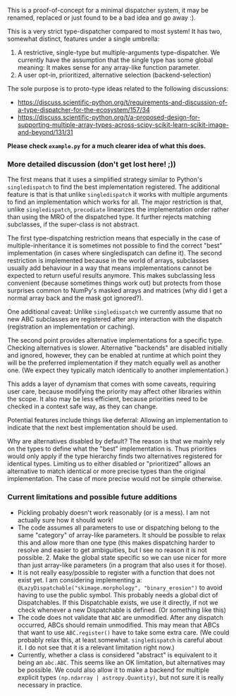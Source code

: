 This is a proof-of-concept for a minimal dispatcher system, it may be renamed,
replaced or just found to be a bad idea and go away :).

This is a very strict type-dispatcher compared to most system!
It has two, somewhat distinct, features under a single umbrella:

1. A restrictive, single-type but multiple-arguments type-dispatcher.  We
   currently have the assumption that the single type has some global meaning:
   It makes sense for any array-like function parameter.
2. A user opt-in, prioritized, alternative selection (backend-selection)

The sole purpose is to proto-type ideas related to the following discussions:
* https://discuss.scientific-python.org/t/requirements-and-discussion-of-a-type-dispatcher-for-the-ecosystem/157/34
* https://discuss.scientific-python.org/t/a-proposed-design-for-supporting-multiple-array-types-across-scipy-scikit-learn-scikit-image-and-beyond/131/31

**Please check `example.py` for a much clearer idea of what this does.**

### More detailed discussion (don't get lost here! ;))

The first means that it uses a simplified strategy similar to Python's
`singledispatch` to find the best implementation registered.  The additional
feature is that is that unlike `singledispatch` it works with multiple arguments
to find an implementation which works for all.
The major restriction is that, unlike `singledispatch`, `precodiate` linearizes
the implementation order rather than using the MRO of the dispatched type.
It further rejects matching subclasses, if the super-class is not abstract.

The first type-dispatching restriction means that especially in the case of
multiple-inheritance it is sometimes not possible to find the correct
"best" implementation (in cases where singledispatch can define it).
The second restriction is implemented because in the world of arrays,
subclasses usually add behaviour in a way that means implementations cannot be
expected to return useful results anymore.
This makes subclassing less convenient (because sometimes things work out)
but protects from those surprises common to NumPy's masked arrays and matrices
(why did I get a normal array back and the mask got ignored?).

One additional caveat: Unlike `singledispatch` we currently assume that
no new ABC subclasses are registered after any interaction with the dispatch
(registration an implementation or caching).

The second point provides alternative implementations for a specific type.
Checking alternatives is slower.  Alternative "backends" are disabled initially
and ignored, however, they can be enabled at runtime at which point they will
be the preferred implementation if they match equally well as another one.
(We expect they typically match identically to another implementation.)

This adds a layer of dynamism that comes with some caveats, requiring user care,
because modifying the priority may affect other libraries within the scope.
It also may be less efficient, because priorities need to be checked in a
context safe way, as they can change.

Potential features include things like deferral: Allowing an implementation
to indicate that the next best implementation should be used.

Why are alternatives disabled by default?  The reason is that we mainly rely
on the types to define what the "best" implementation is.  Thus priorities
would only apply if the type hierarchy finds two alternatives registered for
identical types.
Limiting us to either disabled or "prioritized" allows an alternative to
match identical or more precise types than the original implementation.
The case of more precise would not be simple otherwise.

### Current limitations and possible future additions

* Pickling probably doesn't work reasonably (or is a mess).  I am not actually
  sure how it should work!
* The code assumes all parameters to use or dispatching belong to the same
  "category" of array-like parameters.  It should be possible to relax this
  and allow more than one type (this makes dispatching harder to resolve and
  easier to get ambiguities, but I see no reason it is not possible.
  2. Make the global state specific so we can use nicer for more than just
     array-like parameters (in a program that also uses it for those).
* It is not really easy/possible to register with a function that does not
  exist yet.  I am considering implementing a:
  `@LazyDispatchable("skimage.morphology", "binary_erosion")` to avoid having
  to use the public symbol.  This probably needs a global dict of Dispatchables.
  If this Dispatchable exists, we use it directly, if not we check whenever a
  new Dispatchable is defined.  (Or something like this)
* The code does not validate that `ABC` are unmodified.  After any dispatch
  occurred, ABCs should remain unmodified.  This may mean that ABCs that want
  to use `ABC.register()` have to take some extra care.
  (We could probably relax this, at least somewhat.  `singledispatch` is
  careful about it.  I do not see that it is a relevant limitation right now.)
* Currently, whether a class is considered "abstract" is equivalent to it being
  an `abc.ABC`.  This seems like an OK limitation, but alternatives may be
  possible.  We could also allow it to make a backend for multiple explicit
  types `(np.ndarray | astropy.Quantity)`, but not sure it is really necessary
  in practice.


